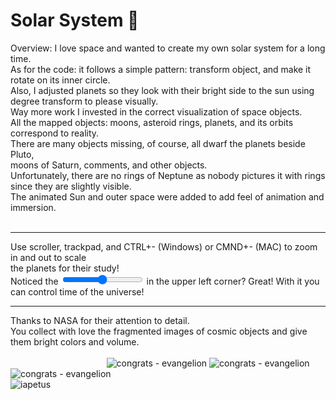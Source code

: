 # Solar System 💛

Overview:
I love space and wanted to create my own solar system for a long time.<br>
As for the code: it follows a simple pattern: transform object, and make it rotate on its inner circle.<br>
Also, I adjusted planets so they look with their bright side to the sun using degree transform to please visually.<br>
Way more work I invested in the correct visualization of space objects.<br>
All the mapped objects: moons, asteroid rings, planets, and its orbits correspond to reality.<br>
There are many objects missing, of course, all dwarf the planets beside Pluto,<br>
moons of Saturn, comments, and other objects.<br>
Unfortunately, there are no rings of Neptune as nobody pictures it with rings since they are slightly visible.<br>
The animated Sun and outer space were added to add feel of animation and immersion.<br>
_<br>_
________________________________________________________________________________________________________
Use scroller, trackpad, and CTRL+- (Windows) or CMND+- (MAC) to zoom in and out to scale<br>
the planets for their study!<br>
Noticed the <input type="range"> in the upper left corner? Great! With it you can control time of the universe!<br>
________________________________________________________________________________________________________

Thanks to NASA for their attention to detail.<br>
You collect with love the fragmented images of cosmic objects and give them bright colors and volume.
<br>
<br>
&nbsp;&nbsp;&nbsp;&nbsp;&nbsp;&nbsp;&nbsp;&nbsp;&nbsp;&nbsp;&nbsp;&nbsp;&nbsp;&nbsp;&nbsp;&nbsp;&nbsp;&nbsp;&nbsp;&nbsp;&nbsp;&nbsp;&nbsp;&nbsp;&nbsp;&nbsp;&nbsp;&nbsp;&nbsp;&nbsp;&nbsp;&nbsp;&nbsp;&nbsp;&nbsp;&nbsp;&nbsp;&nbsp;&nbsp;![congrats - evangelion](https://i.giphy.com/media/s42W9v4peKmR2/giphy.gif)
![congrats - evangelion](https://media.giphy.com/media/DRd61Bpdxtxlu/giphy.gif)
![congrats - evangelion](https://media.giphy.com/media/xDqiPsVSWRVrq/giphy.gif)
<br>
![iapetus](https://user-images.githubusercontent.com/25347909/38945607-aa7c1d90-433f-11e8-8c23-7e55cb5d724b.jpg)
